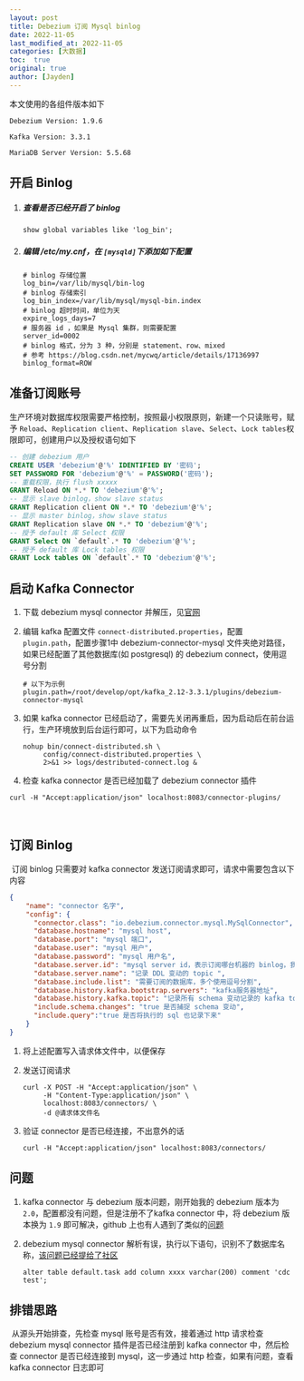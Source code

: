 ```yaml
---
layout: post
title: Debezium 订阅 Mysql binlog
date: 2022-11-05
last_modified_at: 2022-11-05
categories: [大数据]
toc:  true
original: true
author: [Jayden]
---
```


本文使用的各组件版本如下

`Debezium Version: 1.9.6` 

`Kafka Version: 3.3.1`

`MariaDB Server Version: 5.5.68`

## 开启 Binlog 

1. ##### 查看是否已经开启了 binlog

   ```
   show global variables like 'log_bin';
   ```

2. ##### 编辑 /etc/my.cnf，在 `[mysqld]`下添加如下配置

   ```shell
   # binlog 存储位置
   log_bin=/var/lib/mysql/bin-log
   # binlog 存储索引
   log_bin_index=/var/lib/mysql/mysql-bin.index
   # binlog 超时时间，单位为天
   expire_logs_days=7
   # 服务器 id ，如果是 Mysql 集群，则需要配置
   server_id=0002
   # binlog 格式，分为 3 种，分别是 statement、row、mixed
   # 参考 https://blog.csdn.net/mycwq/article/details/17136997
   binlog_format=ROW
   ```

## 准备订阅账号

​	生产环境对数据库权限需要严格控制，按照最小权限原则，新建一个只读账号，赋予 `Reload`、`Replication client`、`Replication slave`、`Select`、`Lock tables`权限即可，创建用户以及授权语句如下

```sql
-- 创建 debezium 用户
CREATE USER 'debezium'@'%' IDENTIFIED BY '密码';
SET PASSWORD FOR 'debezium'@'%' = PASSWORD('密码');
-- 重载权限，执行 flush xxxxx
GRANT Reload ON *.* TO 'debezium'@'%';
-- 显示 slave binlog，show slave status
GRANT Replication client ON *.* TO 'debezium'@'%';
-- 显示 master binlog，show slave status
GRANT Replication slave ON *.* TO 'debezium'@'%';
-- 授予 default 库 Select 权限
GRANT Select ON `default`.* TO 'debezium'@'%';
-- 授予 default 库 Lock tables 权限
GRANT Lock tables ON `default`.* TO 'debezium'@'%';
```

## 启动 Kafka Connector

1. 下载 debezium mysql connector 并解压，见[官网](https://debezium.io/releases/1.9/#installation)

2. 编辑 kafka 配置文件 `connect-distributed.properties`，配置 `plugin.path`，配置步骤1中 debezium-connector-mysql 文件夹绝对路径，如果已经配置了其他数据库(如 postgresql) 的 debezium connect，使用逗号分割

   ```properties
   # 以下为示例
   plugin.path=/root/develop/opt/kafka_2.12-3.3.1/plugins/debezium-connector-mysql
   ```

3. 如果 kafka connector 已经启动了，需要先关闭再重启，因为启动后在前台运行，生产环境放到后台运行即可，以下为启动命令

   ```shell
   nohup bin/connect-distributed.sh \
   		config/connect-distributed.properties \
   		2>&1 >> logs/destributed-connect.log &
   ```

4.  检查 kafka connector 是否已经加载了 debezium connector 插件

   ```shell
   curl -H "Accept:application/json" localhost:8083/connector-plugins/
   ```

​	

## 订阅 Binlog

​	订阅 binlog 只需要对 kafka connector 发送订阅请求即可，请求中需要包含以下内容

```JSON
{
    "name": "connector 名字",
    "config": {
      "connector.class": "io.debezium.connector.mysql.MySqlConnector",
      "database.hostname": "mysql host",
      "database.port": "mysql 端口",
      "database.user": "mysql 用户",
      "database.password": "mysql 用户名",
      "database.server.id": "mysql server id，表示订阅哪台机器的 binlog，我们使用 master 的 0002",
      "database.server.name": "记录 DDL 变动的 topic ",
      "database.include.list": "需要订阅的数据库，多个使用逗号分割",
      "database.history.kafka.bootstrap.servers": "kafka服务器地址",
      "database.history.kafka.topic": "记录所有 schema 变动记录的 kafka topic",
      "include.schema.changes": "true 是否捕捉 schema 变动",
      "include.query":"true 是否将执行的 sql 也记录下来"
    }
}
```

1. 将上述配置写入请求体文件中，以便保存

2. 发送订阅请求

   ```shell
   curl -X POST -H "Accept:application/json" \
   		-H "Content-Type:application/json" \
   		localhost:8083/connectors/ \
   		-d @请求体文件名
   ```

3. 验证 connector 是否已经连接，不出意外的话

   ```shell
   curl -H "Accept:application/json" localhost:8083/connectors/
   ```

## 问题

1. kafka connector 与 debezium 版本问题，刚开始我的 debezium 版本为 `2.0`，配置都没有问题，但是注册不了kafka connector 中，将 debezium 版本换为 `1.9` 即可解决，github 上也有人遇到了类似的[问题](https://github.com/DataReply/kafka-connect-mongodb/issues/23)

2. debezium mysql connector 解析有误，执行以下语句，识别不了数据库名称，[该问题已经提给了社区](https://issues.redhat.com/browse/DBZ-5802)

   ```
   alter table default.task add column xxxx varchar(200) comment 'cdc test';
   ```

## 排错思路

​	从源头开始排查，先检查 mysql 账号是否有效，接着通过 http 请求检查 debezium mysql connector 插件是否已经注册到 kafka connector 中，然后检查 connector 是否已经连接到 mysql，这一步通过 http 检查，如果有问题，查看 kafka connector 日志即可

